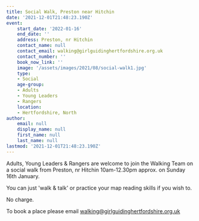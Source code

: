 ```yaml
---
title: Social Walk, Preston near Hitchin
date: '2021-12-01T21:48:23.190Z'
event:
    start_date: '2022-01-16'
    end_date: ''
    address: Preston, nr Hitchin
    contact_name: null
    contact_email: walking@girlguidinghertfordshire.org.uk
    contact_number: ''
    book_now_link: ''
    image: '/assets/images/2021/08/social-walk1.jpg'
    type: 
    - Social
    age-group: 
    - Adults
    - Young Leaders
    - Rangers
    location: 
    - Hertfordshire, North
author:
    email: null
    display_name: null
    first_name: null
    last_name: null
lastmod: '2021-12-01T21:48:23.190Z'
---
```


Adults, Young Leaders & Rangers are welcome to join the Walking Team on a social walk from Preston, nr Hitchin 10am-12.30pm approx. on Sunday 16th January. 

You can just 'walk & talk' or practice your map reading skills if you wish to.

No charge.

To book a place please email <walking@girlguidinghertfordshire.org.uk>
